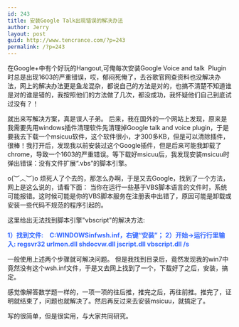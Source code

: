 ```yaml
---
id: 243
title: 安装Google Talk出现错误的解决办法
author: Jerry
layout: post
guid: http://www.tencrance.com/?p=243
permalink: /?p=243
---
```

在Google+中有个好玩的Hangout,可俺每次安装Google Voice and talk &nbsp;Plugin 时总是出现1603的严重错误，哎，郁闷死俺了，去谷歌官网查资料也没解决办法，网上的解决办法更是鱼龙混杂，都说自己的方法是对的，也搞不清楚不知道谁是对的谁是错的，我按照他们的方法做了几次，都没成功，我怀疑他们自己到底试过没有？！

就出来写解决方案，真是误人子弟。 后来，我在国外的一个网站上发现，原来是我需要先用windows插件清理软件先清理掉Google talk and voice plugin，于是要我去下载一个msicuu软件，这个软件很小，才300多KB，但是可以清除插件，很棒！我打开后，发现我以前安装过这个Google插件，但是后来可能我卸载了chrome，导致一个1603的严重错误。等下载好msicuu后，我发现安装msicuu时弹出错误：没有文件扩展&ldquo;.vbs&rdquo;的脚本引擎。

o(︶︿︶)o 烦死人了个去的，那怎么办啊，于是又去Google，找到了一个方法，网上是这么说的，请看下面： 当你在运行一些基于VBS脚本语言的文件时，系统可能报错。这时候可能是你的VBS脚本服务在注册表中出错了，原因可能是卸载或安装一些代码不规范的程序引起的。

这里给出无法找到脚本引擎"vbscript"的解决方法:

<span style="color:#3366ff;"><strong>1）找到文件:　C:WINDOWSinfwsh.inf，右键&ldquo;安装&rdquo;； 2）开始&rarr;运行行里输入: regsvr32 urlmon.dll shdocvw.dll jscript.dll vbscript.dll /s&nbsp;</strong></span>

一般使用上述两个步骤就可解决问题。 但是我找到目录后，竟然发现我的win7中竟然没有这个wsh.inf文件，于是又去网上找到了一个，下载好了之后，安装，搞定。

感觉像解答数学题一样的，一项一项的往后推，推完之后，再往前推。推完了，证明就结束了，问题也就解决了。然后再反过来去安装msicuu，就搞定了。

写的很简单，但是很实用，与大家共同研究。